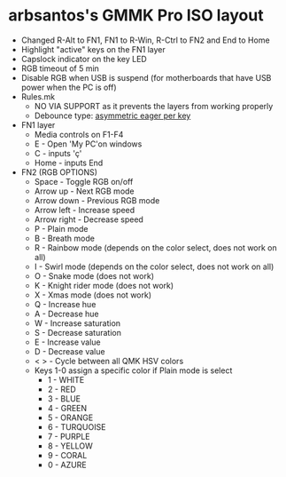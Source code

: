 # arbsantos's GMMK Pro ISO layout

- Changed R-Alt to FN1, FN1 to R-Win, R-Ctrl to FN2 and End to Home
- Highlight "active" keys on the FN1 layer
- Capslock indicator on the key LED
- RGB timeout of 5 min
- Disable RGB when USB is suspend (for motherboards that have USB power when the PC is off)
- Rules.mk
  - NO VIA SUPPORT as it prevents the layers from working properly
  - Debounce type: [asymmetric eager per key](https://www.reddit.com/r/glorious/comments/qidnto/the_best_way_to_fix_gmmk_pro_input_latency_with/)
- FN1 layer
  - Media controls on F1-F4
  - E - Open 'My PC'on windows
  - C - inputs 'ç'
  - Home - inputs End
- FN2 (RGB OPTIONS)
  - Space - Toggle RGB on/off
  - Arrow up - Next RGB mode
  - Arrow down - Previous RGB mode
  - Arrow left - Increase speed
  - Arrow right - Decrease speed
  - P - Plain mode
  - B - Breath mode
  - R - Rainbow mode (depends on the color select, does not work on all)
  - I - Swirl mode (depends on the color select, does not work on all)
  - O - Snake mode (does not work)
  - K - Knight rider mode (does not work)
  - X - Xmas mode (does not work)
  - Q - Increase hue
  - A - Decrease hue
  - W - Increase saturation
  - S - Decrease saturation
  - E - Increase value
  - D - Decrease value
  - < > - Cycle between all QMK HSV colors
  - Keys 1-0 assign a specific color if Plain mode is select
    - 1 - WHITE
    - 2 - RED
    - 3 - BLUE
    - 4 - GREEN
    - 5 - ORANGE
    - 6 - TURQUOISE
    - 7 - PURPLE
    - 8 - YELLOW
    - 9 - CORAL
    - 0 - AZURE